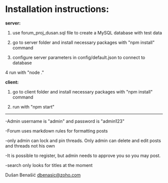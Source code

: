 # Installation instructions:

**server:**

1. use forum_proj_dusan.sql file to create a MySQL database with test data 

2. go to server folder and install necessary packages with "npm install" command

3. configure server parameters in config/default.json to connect to database

4 run with "node ."

**client:**

1. go to client folder and install necessary packages with "npm install" command

2. run with "npm start"

------------------------

-Admin username is "admin" and password is "admin123"

-Forum uses markdown rules for formatting posts

-only admin can lock and pin threads. Only admin can delete and edit posts and threads not his own

-It is possible to register, but admin needs to approve you so you may post.

-search only looks for titles at the moment

Dušan Benašić dbenasic@zoho.com